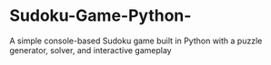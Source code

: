 # Sudoku-Game-Python-
A simple console-based Sudoku game built in Python with a puzzle generator, solver, and interactive gameplay
